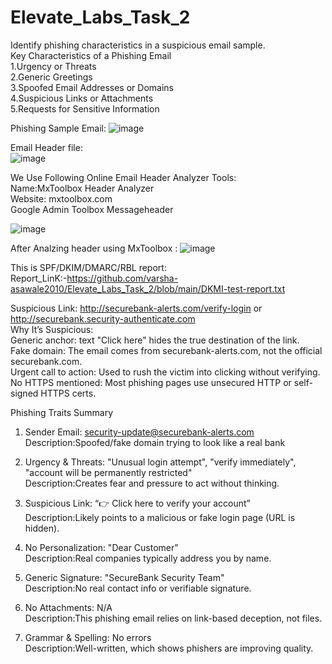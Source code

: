 # Elevate_Labs_Task_2
 Identify phishing characteristics in a suspicious email sample. <br>
 Key Characteristics of a Phishing Email<br>
 1.Urgency or Threats<br>
 2.Generic Greetings<br>
 3.Spoofed Email Addresses or Domains <br>
 4.Suspicious Links or Attachments <br>
 5.Requests for Sensitive Information <br>

 Phishing Sample Email:
 ![image](https://github.com/user-attachments/assets/d874fe7e-f2ae-4534-a536-a8d38775cb0f)<br>

 Email Header file:<br>
 ![image](https://github.com/user-attachments/assets/119d604c-cfde-4ae9-80c5-c08cd9cdc2dd)


 We Use Following Online Email Header Analyzer Tools:<br>
 Name:MxToolbox Header Analyzer <br>
 Website: mxtoolbox.com<br>
 Google Admin Toolbox Messageheader

 ![image](https://github.com/user-attachments/assets/b6500d4e-1cad-4f97-a32b-cec4d8dd5cc7)

 After Analzing header using MxToolbox :
 ![image](https://github.com/user-attachments/assets/6cb14149-0b94-44aa-9f52-1d9861a7257e)

 This is SPF/DKIM/DMARC/RBL report:<br>
 Report_LinK:-https://github.com/varsha-asawale2010/Elevate_Labs_Task_2/blob/main/DKMI-test-report.txt

 Suspicious Link:
 http://securebank-alerts.com/verify-login
or
http://securebank.security-authenticate.com<br>
Why It’s Suspicious:<br>
Generic anchor: text	"Click here" hides the true destination of the link.<br>
Fake domain:	The email comes from securebank-alerts.com, not the official securebank.com.<br>
Urgent call to action:	Used to rush the victim into clicking without verifying.<br>
No HTTPS mentioned: Most phishing pages use unsecured HTTP or self-signed HTTPS certs.<br>

Phishing Traits Summary<br>
1. Sender Email:	security-update@securebank-alerts.com	<br>
   Description:Spoofed/fake domain trying to look like a real bank <br>
 
2. Urgency & Threats:	"Unusual login attempt", "verify immediately", "account will be permanently restricted"	<br>
   Description:Creates fear and pressure to act without thinking.<br>
 
3. Suspicious Link:	“👉 Click here to verify your account”	<br>
   Description:Likely points to a malicious or fake login page (URL is hidden).<br>
 
4. No Personalization: "Dear Customer"	<br>
   Description:Real companies typically address you by name.<br>
 
5. Generic Signature:	"SecureBank Security Team"<br>
   Description:No real contact info or verifiable signature.<br>
 
6. No Attachments:	N/A	<br>
   Description:This phishing email relies on link-based deception, not files.<br>
  
7. Grammar & Spelling:	No errors<br>
   Description:Well-written, which shows phishers are improving quality.




